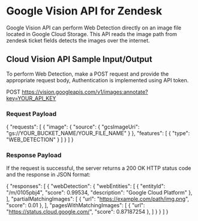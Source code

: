 # Google Vision API for Zendesk

Google Vision API can perform Web Detection directly on an image file located in Google Cloud Storage. This API reads the image path from zendesk ticket fields detects the images over the internet.

## Cloud Vision API Sample Input/Output

To perform Web Detection, make a POST request and provide the appropriate request body, Authentication is implemented using API token.

POST https://vision.googleapis.com/v1/images:annotate?key=YOUR_API_KEY

### Request Payload

{
  "requests": [
    {
      "image": {
        "source": {
          "gcsImageUri": "gs://YOUR_BUCKET_NAME/YOUR_FILE_NAME"
        }
      },
      "features": [
        {
          "type": "WEB_DETECTION"
        }
      ]
    }
  ]
}

### Response Payload

If the request is successful, the server returns a 200 OK HTTP status code and the response in JSON format:

{
  "responses": [
    {
      "webDetection": {
        "webEntities": [
          {
            "entityId": "/m/0105pbj4",
            "score": 0.99534,
            "description": "Google Cloud Platform"
          },
        ],
        "partialMatchingImages": [
          {
            "url": "https://example.com/path/img.png",
            "score": 0.01
          },
        ],
        "pagesWithMatchingImages": [
          {
            "url": "https://status.cloud.google.com/",
            "score": 0.87187254
          },
        ]
      }
    }
  ]
}
